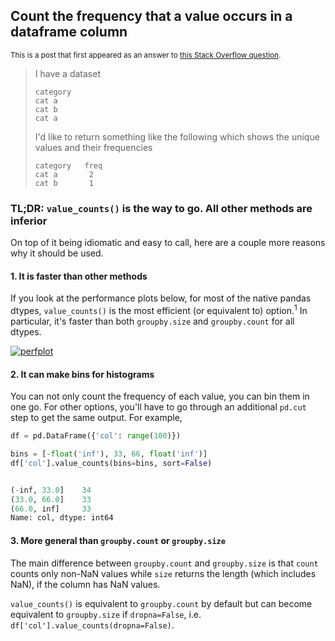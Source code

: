 ## Count the frequency that a value occurs in a dataframe column

<sup> This is a post that first appeared as an answer to [this Stack Overflow question](https://stackoverflow.com/q/22391433/19123103). </sup>

> I have a dataset
> ```none
> category
> cat a
> cat b
> cat a
> ```
> I'd like to return something like the following which shows the unique values and their frequencies
> ```none
> category   freq 
> cat a       2
> cat b       1
> ```



### TL;DR: `value_counts()` is the way to go. All other methods are inferior

On top of it being idiomatic and easy to call, here are a couple more reasons why it should be used.

#### 1. It is faster than other methods

If you look at the performance plots below, for most of the native pandas dtypes, `value_counts()` is the most efficient (or equivalent to) option.<sup>1</sup> In particular, it's faster than both `groupby.size` and `groupby.count` for all dtypes.

[![perfplot][1]][1]

#### 2. It can make bins for histograms

You can not only count the frequency of each value, you can bin them in one go. For other options, you'll have to go through an additional `pd.cut` step to get the same output. For example,
```python
df = pd.DataFrame({'col': range(100)})

bins = [-float('inf'), 33, 66, float('inf')]
df['col'].value_counts(bins=bins, sort=False)


(-inf, 33.0]    34
(33.0, 66.0]    33
(66.0, inf]     33
Name: col, dtype: int64
```

#### 3. More general than `groupby.count` or `groupby.size`

The main difference between `groupby.count` and `groupby.size` is that `count` counts only non-NaN values while `size` returns the length (which includes NaN), if the column has NaN values.

`value_counts()` is equivalent to `groupby.count` by default but can become equivalent to `groupby.size` if `dropna=False`, i.e. `df['col'].value_counts(dropna=False)`.



  [1]: https://i.stack.imgur.com/vuLrO.png